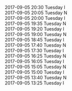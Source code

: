 2017-09-05 20:30 Tuesday  I  
2017-09-05 20:05 Tuesday  N  
2017-09-05 20:00 Tuesday  I  
2017-09-05 19:35 Tuesday  N  
2017-09-05 19:20 Tuesday  I  
2017-09-05 19:00 Tuesday  N  
2017-09-05 18:45 Tuesday  I  
2017-09-05 17:40 Tuesday  N  
2017-09-05 17:30 Tuesday  I  
2017-09-05 16:25 Tuesday  N  
2017-09-05 16:05 Tuesday  I  
2017-09-05 15:05 Tuesday  N  
2017-09-05 15:00 Tuesday  I  
2017-09-05 13:40 Tuesday  N  
2017-09-05 13:25 Tuesday  I  
